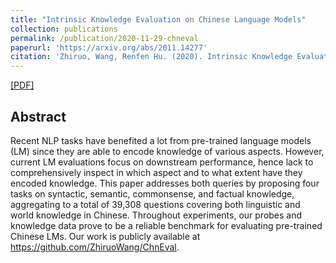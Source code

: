 ```yaml
---
title: "Intrinsic Knowledge Evaluation on Chinese Language Models"
collection: publications
permalink: /publication/2020-11-29-chneval
paperurl: 'https://arxiv.org/abs/2011.14277'
citation: 'Zhiruo, Wang, Renfen Hu. (2020). Intrinsic Knowledge Evaluation on Chinese Language Models.'
---
```


[[PDF]](https://arxiv.org/abs/2011.14277)

## Abstract
Recent NLP tasks have benefited a lot from pre-trained language models (LM) since they are able to encode knowledge of various aspects. However, current LM evaluations focus on downstream performance, hence lack to comprehensively inspect in which aspect and to what extent have they encoded knowledge. This paper addresses both queries by proposing four tasks on syntactic, semantic, commonsense, and factual knowledge, aggregating to a total of 39,308 questions covering both linguistic and world knowledge in Chinese. Throughout experiments, our probes and knowledge data prove to be a reliable benchmark for evaluating pre-trained Chinese LMs. Our work is publicly available at https://github.com/ZhiruoWang/ChnEval.
